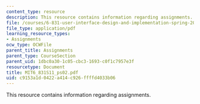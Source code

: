 ```yaml
---
content_type: resource
description: This resource contains information regarding assignments.
file: /courses/6-831-user-interface-design-and-implementation-spring-2011/c9153a1d0422a414c926ffffd4033b06_MIT6_831S11_ps02.pdf
file_type: application/pdf
learning_resource_types:
- Assignments
ocw_type: OCWFile
parent_title: Assignments
parent_type: CourseSection
parent_uid: 1dbc0a30-1c05-cbc3-1693-c0f1c7957e3f
resourcetype: Document
title: MIT6_831S11_ps02.pdf
uid: c9153a1d-0422-a414-c926-ffffd4033b06
---
```

This resource contains information regarding assignments.

